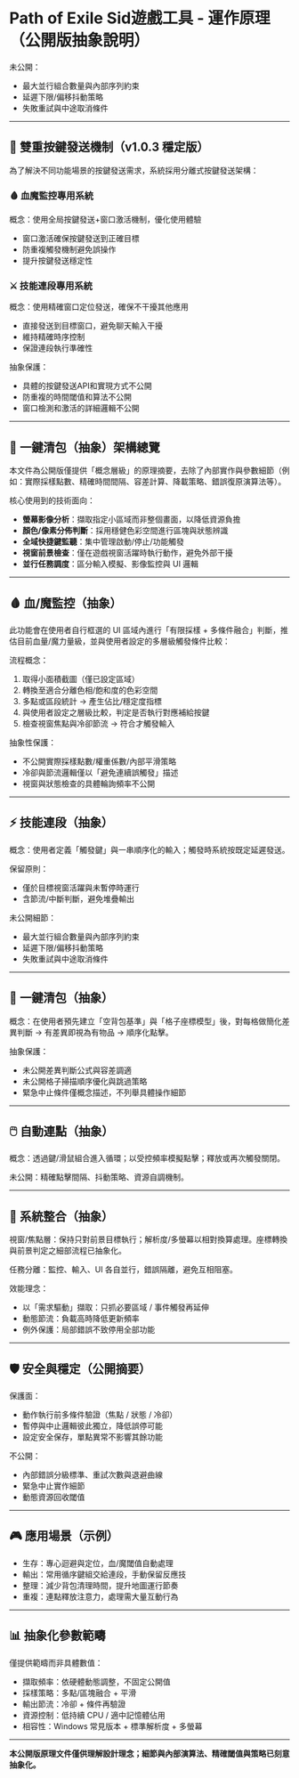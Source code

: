 # Path of Exile Sid遊戲工具 - 運作原理（公開版抽象說明）

未公開：
- 最大並行組合數量與內部序列約束
- 延遲下限/偏移抖動策略
- 失敗重試與中途取消條件

---

## 🎯 雙重按鍵發送機制（v1.0.3 穩定版）

為了解決不同功能場景的按鍵發送需求，系統採用分離式按鍵發送架構：

### 🩸 血魔監控專用系統
概念：使用全局按鍵發送+窗口激活機制，優化使用體驗
- 窗口激活確保按鍵發送到正確目標
- 防重複觸發機制避免誤操作
- 提升按鍵發送穩定性

### ⚔️ 技能連段專用系統  
概念：使用精確窗口定位發送，確保不干擾其他應用
- 直接發送到目標窗口，避免聊天輸入干擾
- 維持精確時序控制
- 保證連段執行準確性

抽象保護：
- 具體的按鍵發送API和實現方式不公開
- 防重複的時間閾值和算法不公開
- 窗口檢測和激活的詳細邏輯不公開

---

## 🎒 一鍵清包（抽象）架構總覽

本文件為公開版僅提供「概念層級」的原理摘要，去除了內部實作與參數細節（例如：實際採樣點數、精確時間間隔、容差計算、降載策略、錯誤復原演算法等）。

核心使用到的技術面向：

- **螢幕影像分析**：擷取指定小區域而非整個畫面，以降低資源負擔
- **顏色/像素分佈判斷**：採用穩健色彩空間進行區塊與狀態辨識
- **全域快捷鍵監聽**：集中管理啟動/停止/功能觸發
- **視窗前景檢查**：僅在遊戲視窗活躍時執行動作，避免外部干擾
- **並行任務調度**：區分輸入模擬、影像監控與 UI 邏輯

---

## 🩸 血/魔監控（抽象）

此功能會在使用者自行框選的 UI 區域內進行「有限採樣 + 多條件融合」判斷，推估目前血量/魔力量級，並與使用者設定的多層級觸發條件比較：

流程概念：
1. 取得小面積截圖（僅已設定區域）
2. 轉換至適合分離色相/飽和度的色彩空間
3. 多點或區段統計 → 產生佔比/穩定度指標
4. 與使用者設定之層級比較，判定是否執行對應補給按鍵
5. 檢查視窗焦點與冷卻節流 → 符合才觸發輸入

抽象性保護：
- 不公開實際採樣點數/權重係數/內部平滑策略
- 冷卻與節流邏輯僅以「避免連續誤觸發」描述
- 視窗與狀態檢查的具體輪詢頻率不公開

---

## ⚡ 技能連段（抽象）

概念：使用者定義「觸發鍵」與一串順序化的輸入；觸發時系統按既定延遲發送。

保留原則：
- 僅於目標視窗活躍與未暫停時運行
- 含節流/中斷判斷，避免堆疊輸出

未公開細節：
- 最大並行組合數量與內部序列約束
- 延遲下限/偏移抖動策略
- 失敗重試與中途取消條件

---

## 🎒 一鍵清包（抽象）

概念：在使用者預先建立「空背包基準」與「格子座標模型」後，對每格做簡化差異判斷 → 有差異即視為有物品 → 順序化點擊。

抽象保護：
- 未公開差異判斷公式與容差調適
- 未公開格子掃描順序優化與跳過策略
- 緊急中止條件僅概念描述，不列舉具體操作細節

---

## 🖱️ 自動連點（抽象）

概念：透過鍵/滑鼠組合進入循環；以受控頻率模擬點擊；釋放或再次觸發關閉。

未公開：精確點擊間隔、抖動策略、資源自調機制。

---

## 🔧 系統整合（抽象）

視窗/焦點層：保持只對前景目標執行；解析度/多螢幕以相對換算處理。座標轉換與前景判定之細部流程已抽象化。

任務分離：監控、輸入、UI 各自並行，錯誤隔離，避免互相阻塞。

效能理念：
- 以「需求驅動」擷取：只抓必要區域 / 事件觸發再延伸
- 動態節流：負載高時降低更新頻率
- 例外保護：局部錯誤不致停用全部功能

---

## 🛡️ 安全與穩定（公開摘要）

保護面：
- 動作執行前多條件驗證（焦點 / 狀態 / 冷卻）
- 暫停與中止邏輯彼此獨立，降低誤停可能
- 設定安全保存，單點異常不影響其餘功能

不公開：
- 內部錯誤分級標準、重試次數與退避曲線
- 緊急中止實作細節
- 動態資源回收閾值

---

## 🎮 應用場景（示例）

- 生存：專心迴避與定位，血/魔閾值自動處理
- 輸出：常用循序鍵組交給連段，手動保留反應技
- 整理：減少背包清理時間，提升地圖運行節奏
- 重複：連點釋放注意力，處理需大量互動行為

---

## 📊 抽象化參數範疇

僅提供範疇而非具體數值：
- 擷取頻率：依硬體動態調整，不固定公開值
- 採樣策略：多點/區塊融合 + 平滑
- 輸出節流：冷卻 + 條件再驗證
- 資源控制：低持續 CPU / 適中記憶體佔用
- 相容性：Windows 常見版本 + 標準解析度 + 多螢幕

---

**本公開版原理文件僅供理解設計理念；細節與內部演算法、精確閾值與策略已刻意抽象化。**
